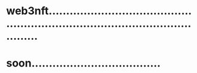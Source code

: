 # web3nft.......................................................................................................
# soon.....................................
